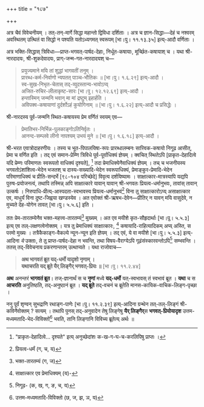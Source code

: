 +++
title = "१८७"

+++

अत्र चैवं विवेचनीयम् । तत्-तन्-मार्गे सिद्धा महान्तो द्विविधा दर्शिताः । अत्र च ज्ञान-सिद्धाः—देहं च नश्वरम् अवस्थितम् उत्थितं वा सिद्धो न पश्यति यतोऽध्यगमत् स्वरूपम् [भा।पु। ११.१३.३५] इत्य्-आदौ वर्णिताः ।

अत्र भक्ति-सिद्धास् त्रिविधाः—प्राप्त-भगवत्-पार्षद-देहाः, निर्धूत-कषायाः, मूर्च्छित-कषायाश् च । यथा श्री-नारदादयः, श्री-शुकदेवादयः, प्राग्-जन्म-गत-नारदादयश् च—


> प्रयुज्यमाने मयि तां शुद्धां भागवतीं तनुम् ।  
> प्रारब्ध-कर्म-निर्वाणो न्यपतत् पाञ्च-भौतिकः ॥ [भा।पु। १.६.२९] इत्य्-आदौ ।  
> स्व-सुख-निभृत-चेतास् तद्-व्युदस्तान्य-भावोऽप्य्   
> अजित-रुचिर-लीलाकृष्ट-सारः [भा।पु। १२.१२.६९] इत्य्-आदौ ।  
> हन्तास्मिन् जन्मनि भवान् मा मां द्रष्टुम् इहार्हति ।  
> अविपक्व-कषायाणां दुर्दर्शोऽहं कुयोगिनाम् ॥ [भा।पु। १.६.२२] इत्य्-आदौ च प्रसिद्धेः ।

श्री-नारदस्य पूर्व-जन्मनि स्थित-कषायस्य प्रेम वर्णितं स्वयम् एव—


> प्रेमातिभर-निर्भिन्न-पुलकाङ्गोऽतिनिर्वृतः ।  
> आनन्द-सम्प्लवे लीनो नापश्यम् उभयं मुने ॥ [भा।पु। १.६.१८] इत्य्-आदौ ।

श्री-भरत एवात्रोदाहरणीयः । तस्य च भूत-पिपालयिषा-रूपः प्रारब्धालम्बनः सात्त्विक-कषायो निगूढ आसीत्, प्रेमा च वर्णित इति । तद् एवं समान-प्रेम्णि त्रिविधे पूर्व-पूर्वाधिक्यं ज्ञेयम् । क्वचित् स्थितेऽपि [प्राकृत-देहादित्वे यदि प्रेम्णः परिमाणतः स्वरूपतो वाधिक्यं दृश्यते], [^१९७] तदा प्रेमाधिक्येनैवाधिक्यं ज्ञेयम् । तच् च भजनीयस्य भगवतोऽंशांशित्व-भेदेन भजतश् च दास्य-सख्यादि-भेदेन स्वरूपाधिक्यं, प्रेमाङ्कुर-प्रेमादि-भेदेन परिमाणाधिक्यं च प्रीति-सन्दर्भे [९८-१०४ परिच्छेदे] विवृत्य दर्शयिष्यामः । साक्षात्कार-मात्रस्यापि यद्यपि पुरुष-प्रयोजनत्वं, तथापि तस्मिन्न् अपि साक्षात्कारे यावान् यावान् श्री-भगवतः प्रियत्व-धर्मानुभवः, तावांस् तावान् उत्कर्षः । निरुपाधि-प्रीत्य्-आस्पदता-स्वभावस्य प्रियत्व-धर्मानुभवं[^१९८] विना तु साक्षात्कारोऽप्य् असाक्षात्कार एव, माधुर्यं विना दुष्ट-जिह्वया खण्डस्येव । अत एवोक्तं श्री-ऋषभ-देवेन—प्रीतिर् न यावन् मयि वासुदेवे, न मुच्यते देह-योगेन तावत् [भा।पु। ५.५.६] इति । 

[^१९७]:
    "प्राकृत-देहादित्वे… दृश्यते" इत्य् अनुच्छेदांशः क-ख-ग-घ-च-करलिपिषु प्राप्तः ।


[^१९८]:
    प्रियत्व-धर्मं (ग, च, य)


ततः प्रेम-तारतम्येनैव भक्त-महत्त्व-तारतम्यं[^१९९] मुख्यम् । अत एव मयीशे कृत-सौहृदार्थाः [भा।पु। ५.५.३] इत्य् एव तल्-लक्षणत्वेनोक्तम् । यत्र तु प्रेमाधिक्यं साक्षात्कारः, [^२००] कषायादि-राहित्यादिकम् अप्य् अस्ति, स परमो मुख्यः । तत्रैकैकाङ्ग-वैकल्ये न्यून-न्यून इति ज्ञेयम् । तद् एवं, ये वा मयीशे [भा।पु। ५.५.३] इत्य्-आदिना _ये_ उक्ताः, ते तु प्राप्त-पार्षद-देहा न भवन्ति, तथा विषय-वैराग्येऽपि गूढंसंस्कारवन्तोऽपि[^२०१] सम्भवन्ति । ततस् तद्-विवेचनाय प्रकरणान्तरम् उत्थाप्यते । यथा राजोवाच—

[^१९९]:
    भक्त-तारतम्यं (ग, ज)


[^२००]:
    साक्षात्कार एव प्रेमाधिक्यम् (य)-


[^२०१]:
    निगूढ- (क, ख, ग, ङ, च, य)



> **अथ भागवतं ब्रूत यद्-धर्मो यादृशो नृणाम् ।**  
> **यथाचरति यद् ब्रूते यैर् लिङ्गैर् भगवत्-प्रियः ॥** [भा।पु। ११.२.४४]

**अथ** अनन्तरं **भागवतं ब्रूत**। तज्-ज्ञानार्थं स च **नॄणां** मध्ये **यद्-धर्मो** यत्-स्वभावस् तं स्वभावं ब्रूत । **यथा** च स **आचरति** अनुतिष्ठति, तद्-अनुष्ठानं ब्रूत । **यद् ब्रूते** तद्-वचनं च ब्रूतेति मानस-कायिक-वाचिक-लिङ्ग-पृच्छा ।

ननु पूर्वं शृण्वन् सुभद्राणि रथाङ्ग-पाणेः [भा।पु। ११.२.३९] इत्य्-आदिना ग्रन्थेन तत्-तल्-लिङ्गं श्री-कविनैवोक्तम् ? सत्यम् । तथापि पुनस् तद्-अनुवादेन तेषु लिङ्गेषु **यैर् लिङ्गैर्**स **भगवत्-प्रियोयादृश** उत्तम-मध्यमतादि-भेद-विविक्तो[^२०२] भवति, तानि लिङ्गानि विविच्य ब्रूतेत्य् अर्थः ॥

[^२०२]:
    उत्तम-मध्यमतादि-विविक्तो (छ, ज, झ, ञ, य)

